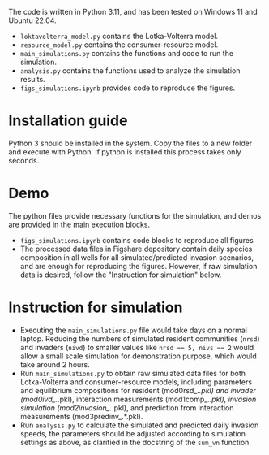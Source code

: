 The code is written in Python 3.11, and has been tested on Windows 11 and Ubuntu 22.04.

* `loktavolterra_model.py` contains the Lotka-Volterra model.
* `resource_model.py` contains the consumer-resource model.
* `main_simulations.py` contains the functions and code to run the simulation.
* `analysis.py` contains the functions used to analyze the simulation results.
* `figs_simulations.ipynb` provides code to reproduce the figures.

# Installation guide
Python 3 should be installed in the system. Copy the files to a new folder and execute with Python.
If python is installed this process takes only seconds.

# Demo
The python files provide necessary functions for the simulation, and demos are provided in the main execution blocks.
* `figs_simulations.ipynb` contains code blocks to reproduce all figures
* The processed data files in Figshare depository contain daily species composition in all wells for all simulated/predicted invasion scenarios, and are enough for reproducing the figures. However, if raw simulation data is desired, follow the "Instruction for simulation" below.

# Instruction for simulation
* Executing the `main_simulations.py` file would take days on a normal laptop. Reducing the numbers of simulated resident communities (`nrsd`) and invaders (`nivd`) to smaller values like `nrsd == 5, nivs == 2` would allow a small scale simulation for demonstration purpose, which would take around 2 hours.
* Run `main_simulations.py` to obtain raw simulated data files for both Lotka-Volterra and consumer-resource models, including parameters and equilibrium compositions for resident (mod0rsd_.*.pkl) and invader (mod0ivd_.*.pkl),  interaction measurements (mod1comp_.*.pkl), invasion simulation (mod2invasion_.*.pkl), and prediction from interaction measurements (mod3predinv_.*.pkl).
* Run `analysis.py` to calculate the simulated and predicted daily invasion speeds, the parameters should be adjusted according to simulation settings as above, as clarified in the docstring of the `sum_vn` function.
